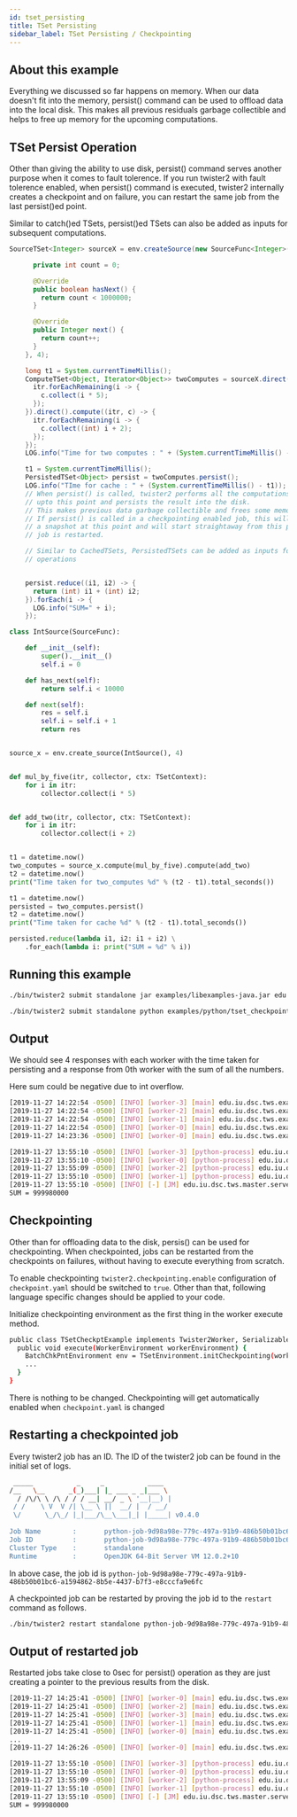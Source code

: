 ```yaml
---
id: tset_persisting
title: TSet Persisting
sidebar_label: TSet Persisting / Checkpointing
---
```


## About this example

Everything we discussed so far happens on memory. When our data doesn't fit into the memory, persist() command can be used to offload data into the local disk. This makes all previous residuals garbage collectible and helps to free up memory for the upcoming computations. 

## TSet Persist Operation

Other than giving the ability to use disk, persist() command serves another purpose when it comes to fault tolerence. If you run twister2 with fault tolerence enabled, when persist() command is executed, twister2 internally creates a checkpoint and on failure, you can restart the same job from the last persist()ed point.

Similar to catch()ed TSets, persist()ed TSets can also be added as inputs for subsequent computations.

<!--DOCUSAURUS_CODE_TABS-->
<!--Java-->
```java
SourceTSet<Integer> sourceX = env.createSource(new SourceFunc<Integer>() {

      private int count = 0;

      @Override
      public boolean hasNext() {
        return count < 1000000;
      }

      @Override
      public Integer next() {
        return count++;
      }
    }, 4);

    long t1 = System.currentTimeMillis();
    ComputeTSet<Object, Iterator<Object>> twoComputes = sourceX.direct().compute((itr, c) -> {
      itr.forEachRemaining(i -> {
        c.collect(i * 5);
      });
    }).direct().compute((itr, c) -> {
      itr.forEachRemaining(i -> {
        c.collect((int) i + 2);
      });
    });
    LOG.info("Time for two computes : " + (System.currentTimeMillis() - t1));

    t1 = System.currentTimeMillis();
    PersistedTSet<Object> persist = twoComputes.persist();
    LOG.info("TIme for cache : " + (System.currentTimeMillis() - t1));
    // When persist() is called, twister2 performs all the computations/communication
    // upto this point and persists the result into the disk.
    // This makes previous data garbage collectible and frees some memory.
    // If persist() is called in a checkpointing enabled job, this will create
    // a snapshot at this point and will start straightaway from this point if the
    // job is restarted.

    // Similar to CachedTSets, PersistedTSets can be added as inputs for other TSets and
    // operations


    persist.reduce((i1, i2) -> {
      return (int) i1 + (int) i2;
    }).forEach(i -> {
      LOG.info("SUM=" + i);
    });
```

<!--Python-->
```python
class IntSource(SourceFunc):

    def __init__(self):
        super().__init__()
        self.i = 0

    def has_next(self):
        return self.i < 10000

    def next(self):
        res = self.i
        self.i = self.i + 1
        return res


source_x = env.create_source(IntSource(), 4)


def mul_by_five(itr, collector, ctx: TSetContext):
    for i in itr:
        collector.collect(i * 5)


def add_two(itr, collector, ctx: TSetContext):
    for i in itr:
        collector.collect(i + 2)


t1 = datetime.now()
two_computes = source_x.compute(mul_by_five).compute(add_two)
t2 = datetime.now()
print("Time taken for two_computes %d" % (t2 - t1).total_seconds())

t1 = datetime.now()
persisted = two_computes.persist()
t2 = datetime.now()
print("Time taken for cache %d" % (t2 - t1).total_seconds())

persisted.reduce(lambda i1, i2: i1 + i2) \
    .for_each(lambda i: print("SUM = %d" % i))
```
<!--END_DOCUSAURUS_CODE_TABS-->

## Running this example

<!--DOCUSAURUS_CODE_TABS-->
<!--Java-->
```bash
./bin/twister2 submit standalone jar examples/libexamples-java.jar edu.iu.dsc.tws.examples.tset.tutorial.intermediate.checkpoint.TSetCheckptExample
```

<!--Python-->
```bash
./bin/twister2 submit standalone python examples/python/tset_checkpointing.py
```
<!--END_DOCUSAURUS_CODE_TABS-->

## Output

We should see 4 responses with each worker with the time taken for persisting and a response from 0th worker with the sum of all the numbers.

<!--DOCUSAURUS_CODE_TABS-->
<!--Java-->
Here sum could be negative due to int overflow.
```bash
[2019-11-27 14:22:54 -0500] [INFO] [worker-3] [main] edu.iu.dsc.tws.examples.tset.tutorial.intermediate.checkpoint.TSetCheckptExample: Time for persist : 1  
[2019-11-27 14:22:54 -0500] [INFO] [worker-2] [main] edu.iu.dsc.tws.examples.tset.tutorial.intermediate.checkpoint.TSetCheckptExample: Time for persist : 1 
[2019-11-27 14:22:54 -0500] [INFO] [worker-1] [main] edu.iu.dsc.tws.examples.tset.tutorial.intermediate.checkpoint.TSetCheckptExample: Time for persist : 1  
[2019-11-27 14:22:54 -0500] [INFO] [worker-0] [main] edu.iu.dsc.tws.examples.tset.tutorial.intermediate.checkpoint.TSetCheckptExample: Time for persist : 1 
[2019-11-27 14:23:36 -0500] [INFO] [worker-0] [main] edu.iu.dsc.tws.examples.tset.tutorial.intermediate.checkpoint.TSetCheckptExample: SUM=-1378487240
```

<!--Python-->
```bash
[2019-11-27 13:55:10 -0500] [INFO] [worker-3] [python-process] edu.iu.dsc.tws.python.PythonWorker: Time taken for persist 5  
[2019-11-27 13:55:10 -0500] [INFO] [worker-0] [python-process] edu.iu.dsc.tws.python.PythonWorker: Time taken for persist 4 
[2019-11-27 13:55:09 -0500] [INFO] [worker-2] [python-process] edu.iu.dsc.tws.python.PythonWorker: Time taken for persist 5  
[2019-11-27 13:55:10 -0500] [INFO] [worker-1] [python-process] edu.iu.dsc.tws.python.PythonWorker: Time taken for persist 4  
[2019-11-27 13:55:10 -0500] [INFO] [-] [JM] edu.iu.dsc.tws.master.server.WorkerMonitor: Worker:3 COMPLETED.  
SUM = 999980000
```
<!--END_DOCUSAURUS_CODE_TABS-->

## Checkpointing

Other than for offloading data to the disk, persis() can be used for checkpointing. When checkpointed, jobs can be restarted from the checkpoints on failures, without having to execute everything from scratch.

To enable checkpointing `twister2.checkpointing.enable` configuration of `checkpoint.yaml` should be switched to `true`. Other than that, following language specific changes should be applied to your code.

<!--DOCUSAURUS_CODE_TABS-->
<!--Java-->
Initialize checkpointing environment as the first thing in the worker execute method.
```bash
public class TSetCheckptExample implements Twister2Worker, Serializable {
  public void execute(WorkerEnvironment workerEnvironment) {
    BatchChkPntEnvironment env = TSetEnvironment.initCheckpointing(workerEnvironment);
    ...
  }
}
```

<!--Python-->
There is nothing to be changed. Checkpointing will get automatically enabled when `checkpoint.yaml` is changed


<!--END_DOCUSAURUS_CODE_TABS-->

## Restarting a checkpointed job

Every twister2 job has an ID. The ID of the twister2 job can be found in the initial set of logs.

```bash
 _____           _     _           ____  
/__   \__      _(_)___| |_ ___ _ _|___ \ 
  / /\/\ \ /\ / / / __| __/ _ \ '__|__) |
 / /    \ V  V /| \__ \ ||  __/ |  / __/ 
 \/      \_/\_/ |_|___/\__\___|_| |_____| v0.4.0
                                         
Job Name        :       python-job-9d98a98e-779c-497a-91b9-486b50b01bc6
Job ID          :       python-job-9d98a98e-779c-497a-91b9-486b50b01bc6-a1594862-8b5e-4437-b7f3-e8cccfa9e6fc
Cluster Type    :       standalone
Runtime         :       OpenJDK 64-Bit Server VM 12.0.2+10
```

In above case, the job id is `python-job-9d98a98e-779c-497a-91b9-486b50b01bc6-a1594862-8b5e-4437-b7f3-e8cccfa9e6fc`

A checkpointed job can be restarted by proving the job id to the `restart` command as follows.

```bash
./bin/twister2 restart standalone python-job-9d98a98e-779c-497a-91b9-486b50b01bc6-a1594862-8b5e-4437-b7f3-e8cccfa9e6fc
```

## Output of restarted job

Restarted jobs take close to 0sec for persist() operation as they are just creating a pointer to the previous results from the disk. 

<!--DOCUSAURUS_CODE_TABS-->
<!--Java-->
```bash
[2019-11-27 14:25:41 -0500] [INFO] [worker-0] [main] edu.iu.dsc.tws.executor.core.ExecutionPlanBuilder: Tasks will start with version 0  
[2019-11-27 14:25:41 -0500] [INFO] [worker-2] [main] edu.iu.dsc.tws.examples.tset.tutorial.intermediate.checkpoint.TSetCheckptExample: Time for persist : 0  
[2019-11-27 14:25:41 -0500] [INFO] [worker-3] [main] edu.iu.dsc.tws.examples.tset.tutorial.intermediate.checkpoint.TSetCheckptExample: Time for persist : 0  
[2019-11-27 14:25:41 -0500] [INFO] [worker-1] [main] edu.iu.dsc.tws.examples.tset.tutorial.intermediate.checkpoint.TSetCheckptExample: Time for persist : 0  
[2019-11-27 14:25:41 -0500] [INFO] [worker-0] [main] edu.iu.dsc.tws.examples.tset.tutorial.intermediate.checkpoint.TSetCheckptExample: Time for persist : 0 
...
[2019-11-27 14:26:26 -0500] [INFO] [worker-0] [main] edu.iu.dsc.tws.examples.tset.tutorial.intermediate.checkpoint.TSetCheckptExample: SUM=-1378487240 
```

<!--Python-->
```bash
[2019-11-27 13:55:10 -0500] [INFO] [worker-3] [python-process] edu.iu.dsc.tws.python.PythonWorker: Time taken for persist 0  
[2019-11-27 13:55:10 -0500] [INFO] [worker-0] [python-process] edu.iu.dsc.tws.python.PythonWorker: Time taken for persist 0 
[2019-11-27 13:55:09 -0500] [INFO] [worker-2] [python-process] edu.iu.dsc.tws.python.PythonWorker: Time taken for persist 0  
[2019-11-27 13:55:10 -0500] [INFO] [worker-1] [python-process] edu.iu.dsc.tws.python.PythonWorker: Time taken for persist 0  
[2019-11-27 13:55:10 -0500] [INFO] [-] [JM] edu.iu.dsc.tws.master.server.WorkerMonitor: Worker:3 COMPLETED.  
SUM = 999980000
```
<!--END_DOCUSAURUS_CODE_TABS-->



